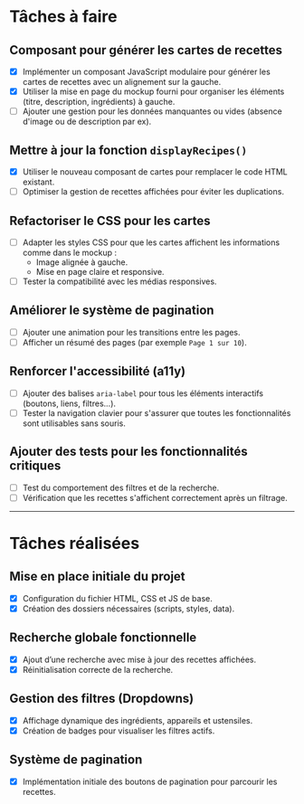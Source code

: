 # Tâches à faire

## Composant pour générer les cartes de recettes
- [x] Implémenter un composant JavaScript modulaire pour générer les cartes de recettes avec un alignement sur la gauche.
- [x] Utiliser la mise en page du mockup fourni pour organiser les éléments (titre, description, ingrédients) à gauche.
- [ ] Ajouter une gestion pour les données manquantes ou vides (absence d'image ou de description par ex).

## Mettre à jour la fonction `displayRecipes()`
- [x] Utiliser le nouveau composant de cartes pour remplacer le code HTML existant.
- [ ] Optimiser la gestion de recettes affichées pour éviter les duplications.

## Refactoriser le CSS pour les cartes
- [ ] Adapter les styles CSS pour que les cartes affichent les informations comme dans le mockup :
  - Image alignée à gauche.
  - Mise en page claire et responsive.
- [ ] Tester la compatibilité avec les médias responsives.

## Améliorer le système de pagination
- [ ] Ajouter une animation pour les transitions entre les pages.
- [ ] Afficher un résumé des pages (par exemple `Page 1 sur 10`).

## Renforcer l'accessibilité (a11y)
- [ ] Ajouter des balises `aria-label` pour tous les éléments interactifs (boutons, liens, filtres...).
- [ ] Tester la navigation clavier pour s'assurer que toutes les fonctionnalités sont utilisables sans souris.

## Ajouter des tests pour les fonctionnalités critiques
- [ ] Test du comportement des filtres et de la recherche.
- [ ] Vérification que les recettes s'affichent correctement après un filtrage.

---

# Tâches réalisées

## Mise en place initiale du projet
- [x] Configuration du fichier HTML, CSS et JS de base.
- [x] Création des dossiers nécessaires (scripts, styles, data).

## Recherche globale fonctionnelle
- [x] Ajout d’une recherche avec mise à jour des recettes affichées.
- [x] Réinitialisation correcte de la recherche.

## Gestion des filtres (Dropdowns)
- [x] Affichage dynamique des ingrédients, appareils et ustensiles.
- [x] Création de badges pour visualiser les filtres actifs.

## Système de pagination
- [x] Implémentation initiale des boutons de pagination pour parcourir les recettes.
